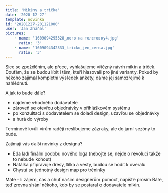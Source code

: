```yaml
---
title: 'Mikiny a trička'
date: '2020-12-27'
template: novinka
id: '20201227-201121000'
user: 'Jan Zháňal'
pictures:
    - name: '1609094295328_лого на толстовку4.jpg'
      ratio: '3'
    - name: '1609094342333_tricko_jen_cerna.jpg'
      ratio: '3'
---
```

Sice se zpožděním, ale přece, vyhlašujeme vítězný návrh mikin a triček. Doufám, že se budou líbit i těm, kteří hlasovali pro jiné varianty. Pokud by někoho zajímal kompletní výsledek ankety, dáme jej samozřejmě k nahlédnutí.

A jak to bude dále?
* najdeme vhodného dodavatele
* zároveň se otevřou objednávky v přihláškovém systému
* po konzultaci s dodavatelem se doladí design, uzavřou se objednávky
* a hurá do výroby

Termínově kvůli virům raději neslibujeme zázraky, ale do jarní sezóny to bude.

Zajímají vás další novinky z designu?
* Eda ladí finální podobu nového loga (nebojte se, nejde o revoluci takže to nebude kohout)
* Natálka připravuje dresy, tílka a vesty, budou se hodit k overalu
* Chystá se jednotný design map pro tréninky

Máte - li zájem, čas a chuť našim designérům pomoct, napište prosím Báře, teď zrovna shání někoho, kdo by se postaral o dodavatele mikin.

